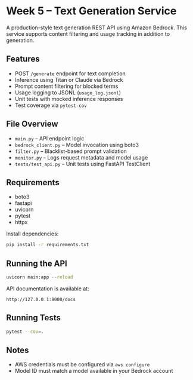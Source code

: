 # Week 5 – Text Generation Service

A production-style text generation REST API using Amazon Bedrock. This service supports content filtering and usage tracking in addition to generation.

## Features

- POST `/generate` endpoint for text completion
- Inference using Titan or Claude via Bedrock
- Prompt content filtering for blocked terms
- Usage logging to JSONL (`usage_log.jsonl`)
- Unit tests with mocked inference responses
- Test coverage via `pytest-cov`

## File Overview

- `main.py` – API endpoint logic
- `bedrock_client.py` – Model invocation using boto3
- `filter.py` – Blacklist-based prompt validation
- `monitor.py` – Logs request metadata and model usage
- `tests/test_api.py` – Unit tests using FastAPI TestClient

## Requirements

- boto3
- fastapi
- uvicorn
- pytest
- httpx

Install dependencies:

```bash
pip install -r requirements.txt
```

## Running the API

```bash
uvicorn main:app --reload
```

API documentation is available at:

```
http://127.0.0.1:8000/docs
```

## Running Tests

```bash
pytest --cov=.
```

## Notes

- AWS credentials must be configured via `aws configure`
- Model ID must match a model available in your Bedrock account
